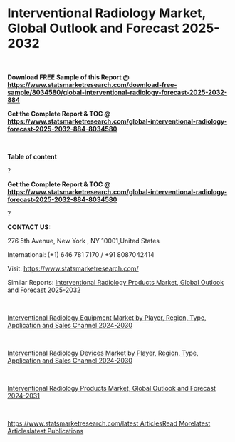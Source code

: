 <h1>Interventional Radiology Market, Global Outlook and Forecast 2025-2032</h1><br/><p><strong>Download FREE Sample of this Report @ <a href="https://www.statsmarketresearch.com/download-free-sample/8034580/global-interventional-radiology-forecast-2025-2032-884">https://www.statsmarketresearch.com/download-free-sample/8034580/global-interventional-radiology-forecast-2025-2032-884</a></strong></p>
 
 
 
 <div><b>Get the Complete Report & TOC @ <a href="https://www.statsmarketresearch.com/global-interventional-radiology-forecast-2025-2032-884-8034580">https://www.statsmarketresearch.com/global-interventional-radiology-forecast-2025-2032-884-8034580</a></b></div>
 
 
 
 <p><br />
 
 <b>Table of content</b></p>
 
 
 
 <p>? </p>
 
 
 
 <div><b>Get the Complete Report & TOC @ <a href="https://www.statsmarketresearch.com/global-interventional-radiology-forecast-2025-2032-884-8034580">https://www.statsmarketresearch.com/global-interventional-radiology-forecast-2025-2032-884-8034580</a></b></div>
 
 
 
 <p>? </p>
 
 
 
 <p><b>CONTACT US:</b><br />
 
 276 5th Avenue, New York , NY 10001,United States<br />
 
 International: (+1) 646 781 7170 / +91 8087042414<br />
 
 Visit: <a href="https://www.statsmarketresearch.com/">https://www.statsmarketresearch.com/</a><br />
 
 Similar Reports: <a href="https://www.statsmarketresearch.com/global-interventional-radiology-forecast-2025-2032-884-8034580">Interventional Radiology Products Market, Global Outlook and Forecast 2025-2032 </a><br />
 
 <br />
 
 <a href="https://www.statsmarketresearch.com/global-interventional-radiology-forecast-2025-2032-884-8034580">Interventional Radiology Equipment Market by Player, Region, Type, Application and Sales Channel 2024-2030</a><br />
 
 <br />
 
 <a href="https://www.statsmarketresearch.com/global-interventional-radiology-forecast-2025-2032-884-8034580">Interventional Radiology Devices Market by Player, Region, Type, Application and Sales Channel 2024-2030</a><br />
 
 <br />
 
 <a href="https://www.statsmarketresearch.com/global-interventional-radiology-forecast-2025-2032-884-8034580">Interventional Radiology Products Market, Global Outlook and Forecast 2024-2031</a><br />
 
 <br />
 
 <a href="https://gyeongbokgung.com">https://www.statsmarketresearch.com/</a><a href="https://hallyeomaritime.com">latest Articles</a><a href="https://jingwansa.com">Read More</a><a href="https://nguoiviet.jp/">latest Articles</a><a href="https://www.intelmarketresearch.com/">latest Publications</a></p>
